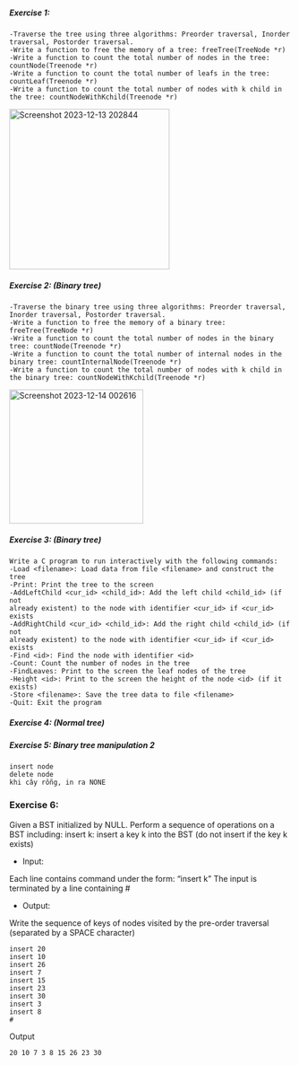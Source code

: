 ##### Exercise 1: 
    -Traverse the tree using three algorithms: Preorder traversal, Inorder traversal, Postorder traversal.
    -Write a function to free the memory of a tree: freeTree(TreeNode *r)
    -Write a function to count the total number of nodes in the tree: countNode(Treenode *r)
    -Write a function to count the total number of leafs in the tree: countLeaf(Treenode *r)
    -Write a function to count the total number of nodes with k child in the tree: countNodeWithKchild(Treenode *r)
<img width="286" alt="Screenshot 2023-12-13 202844" src="https://github.com/trandung261o/c-dsa-exercises/assets/114976992/e9d74d3c-ba31-4639-9db6-f6d362c53205">

##### Exercise 2: (Binary tree)
    -Traverse the binary tree using three algorithms: Preorder traversal, Inorder traversal, Postorder traversal.
    -Write a function to free the memory of a binary tree: freeTree(TreeNode *r)
    -Write a function to count the total number of nodes in the binary tree: countNode(Treenode *r)
    -Write a function to count the total number of internal nodes in the binary tree: countInternalNode(Treenode *r)
    -Write a function to count the total number of nodes with k child in the binary tree: countNodeWithKchild(Treenode *r)
<img width="239" alt="Screenshot 2023-12-14 002616" src="https://github.com/trandung261o/c-dsa-exercises/assets/114976992/290a9c8e-93c8-4336-92cb-6b32578a1c02">

##### Exercise 3: (Binary tree)
    Write a C program to run interactively with the following commands:
    -Load <filename>: Load data from file <filename> and construct the tree
    -Print: Print the tree to the screen
    -AddLeftChild <cur_id> <child_id>: Add the left child <child_id> (if not
    already existent) to the node with identifier <cur_id> if <cur_id> exists
    -AddRightChild <cur_id> <child_id>: Add the right child <child_id> (if not
    already existent) to the node with identifier <cur_id> if <cur_id> exists
    -Find <id>: Find the node with identifier <id>
    -Count: Count the number of nodes in the tree
    -FindLeaves: Print to the screen the leaf nodes of the tree
    -Height <id>: Print to the screen the height of the node <id> (if it exists)
    -Store <filename>: Save the tree data to file <filename>
    -Quit: Exit the program

##### Exercise 4: (Normal tree)
##### Exercise 5: Binary tree manipulation 2
    insert node
    delete node
    khi cây rỗng, in ra NONE
### Exercise 6: 
Given a BST initialized by NULL. Perform a sequence of operations on a BST including:
insert k: insert a key k into the BST (do not insert if the key k exists)
- Input:

Each line contains command under the form: “insert k”
The input is terminated by a line containing #
- Output:

Write the sequence of keys of nodes visited by the pre-order traversal (separated by a SPACE character)

    insert 20
    insert 10
    insert 26
    insert 7
    insert 15
    insert 23
    insert 30
    insert 3
    insert 8
    #
Output

    20 10 7 3 8 15 26 23 30

